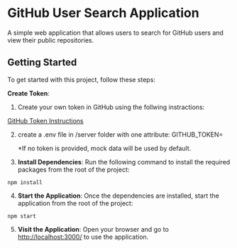 # GitHub User Search Application
A simple web application that allows users to search for GitHub users and view their public repositories.

## Getting Started
To get started with this project, follow these steps:

**Create Token**: 
1. Create your own token in GitHub using the follwing instractions:

[GitHub Token Instructions](https://docs.github.com/en/authentication/keeping-your-account-and-data-secure/managing-your-personal-access-tokens)

2. create a .env file in /server folder with one attribute:
     GITHUB_TOKEN=<your-token>

    *If no token is provided, mock data will be used by default.

3. **Install Dependencies**: Run the following command to install the required packages from the root of the project:

```
npm install
```

4. **Start the Application**: Once the dependencies are installed, start the application from the root of the project:

```
npm start
```

5. **Visit the Application**: Open your browser and go to [http://localhost:3000/](http://localhost:3000/) to use the application.



